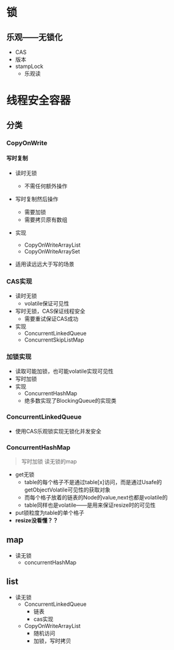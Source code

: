 # 锁

## 乐观——无锁化

- CAS
- 版本
- stampLock
  - 乐观读

# 线程安全容器

## 分类

### CopyOnWrite

#### 写时复制

- 读时无锁
  - 不需任何额外操作

- 写时复制然后操作
  - 需要加锁
  - 需要拷贝原有数组
- 实现
  - CopyOnWriteArrayList
  - CopyOnWriteArraySet
- 适用读远远大于写的场景

### CAS实现

- 读时无锁
  - volatile保证可见性
- 写时无锁，CAS保证线程安全
  - 需要重试保证CAS成功
- 实现
  - ConcurrentLinkedQueue
  - ConcurrentSkipListMap

### 加锁实现

- 读取可能加锁，也可能volatile实现可见性
- 写时加锁
- 实现
  - ConcurrentHashMap
  - 绝多数实现了BlockingQueue的实现类

### ConcurrentLinkedQueue

- 使用CAS乐观锁实现无锁化并发安全

### ConcurrentHashMap

> 写时加锁 读无锁的map

- get无锁
  - table的每个格子不是通过table[x]访问，而是通过Usafe的getObjectVolatile可见性的获取对象
  - 而每个格子放着的链表的Node的value,next也都是volatile的
  - table同样也是volatile——是用来保证resize时的可见性
- put锁粒度为table的单个格子
- **resize没看懂？？**

## map

- 读无锁
  - concurrentHashMap

## list

- 读无锁
  - ConcurrentLinkedQueue
    - 链表
    - cas实现
  - CopyOnWriteArrayList
    - 随机访问
    - 加锁，写时拷贝